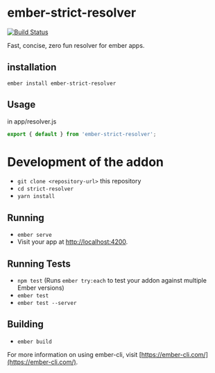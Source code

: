 # ember-strict-resolver

[![Build Status](https://travis-ci.org/stefanpenner/ember-strict-resolver.svg?branch=master)](https://travis-ci.org/stefanpenner/ember-strict-resolver)

Fast, concise, zero fun resolver for ember apps.

## installation
```
ember install ember-strict-resolver
```

## Usage

in app/resolver.js
```js
export { default } from 'ember-strict-resolver';
```


# Development of the addon

* `git clone <repository-url>` this repository
* `cd strict-resolver`
* `yarn install`

## Running

* `ember serve`
* Visit your app at [http://localhost:4200](http://localhost:4200).

## Running Tests

* `npm test` (Runs `ember try:each` to test your addon against multiple Ember versions)
* `ember test`
* `ember test --server`

## Building

* `ember build`

For more information on using ember-cli, visit [https://ember-cli.com/](https://ember-cli.com/).
